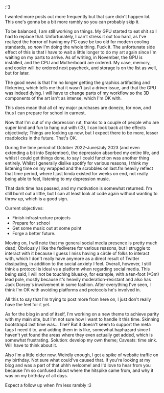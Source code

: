 <!--
.. title: Time Moves Ever Forward
.. slug: tmef
.. date: 2023-12-05 10:00:00 UTC-04:00
.. tags: blog meta, dev, ops, projects
.. category: personal
.. description: I'm a little older now, and the holiday season glistens with timesinks
.. type: text
-->


:'3

I wanted more posts out more frequently but that sure didn't happen lol. This one's gonna be a bit more rambly so you can probably skip it.

<!-- TEASER_END -->

To be balanced, I am still working on things. My GPU started to eat shit so I had to replace that. Unfortunately, I can't stress it out too hard, as I've realized the horror of having my PC case be too old for modern cooling standards, so *now* I'm doing the whole thing. Fuck it. The unfortunate side effect of this is that I have to wait a little longer to do my art again since I'm waiting on my parts to arrive. As of writing, in November, the GPU is installed, and the CPU and Motherboard are ordered. My case, memory, and cooler will be ordered next paycheck, and storage is on the list as well, but for later.

The good news is that I'm no longer getting the graphics artifacting and flickering, which tells me that it wasn't just a driver issue, and that the GPU was indeed dying. I will have to change parts of my workflow so the 3D components of the art isn't as intense, which I'm OK with.

This does mean that all of my major purchases are donezo, for now, and thus I can prepare for school in earnest. 

Now that I'm out of my depression rut, thanks to a couple of people who are super kind and fun to hang out with (:3), I can look back at the effects objectively; Things are looking up now, but I expect there to be more, lesser roadblocks in the future. That's OK.

During the time period of October 2022-June/July 2023 (and even extending a bit into September), the depression absorbed my entire life, and whilst I could get things done, to say I could function was another thing entirely. Whilst I generally dislike spotify for various reasons, I think my listening time on my wrapped and the scrobbles on last.fm heavily reflect that time period, where I just kinda existed for weeks on end, not really being able to feel, listening to my depression music.

That dark time has passed, and my motivation is somewhat returned. I'm still burnt out a little, but I can at least look at code again without wanting to throw up, which is a good sign. 

Current objectives: 
- Finish infrastructure projects
- Prepare for school
- Get some music out at some point
- Forge a better future.

Moving on, I will note that my general social media presence is pretty much dead; Obviously I like the fediverse for various reasons, but I struggle to interact with it because I guess I miss having a circle of folks to interact with, which I don't really have anymore as a direct result of Twitter dissipating, in addition to the social anxiety I feel. Overall, however, I still think a protocol is ideal vs a platform when regarding social media. This being said, I will not be touching bluesky, for example, with a ten-foot (≈3m) lead pole, mostly because it's heavily moderation-resistant and also has Jack Dorsey's involvement in some fashion. After everything I've seen, I think I'm OK with avoiding platforms and protocols he's involved in. 

All this to say that I'm trying to post more from here on, I just don't really have the feel for it yet.

As for the blog in and of itself, I'm working on a new theme to achieve parity with my main site, but I'm not sure how I want to handle it this time. Skinning bootstrap4 last time was... fine? But it doesn't seem to support the meta tags I need it to, and adding them in is like, somewhat haphazard since I haven't yet found the areas where they even actually get added, which is somewhat frustrating. Solution: develop my own theme; Caveats: time sink. Will have to think about it.

Also I'm a little older now. Weirdly enough, I got a spike of website traffic on my birthday. Not sure what could've caused that. If you're looking at my blog and was a part of that uhhh welcome! and I'd love to hear from you because I'm so confused about where the hitspike came from, and why it was on my birthday of all days. 


Expect a follow up when I'm less rambly :3


